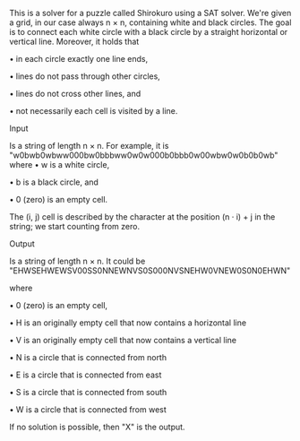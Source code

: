 This is a solver for a puzzle called Shirokuro using a SAT solver.
We're given a grid, in our case always n × n, containing white and black circles. 
The goal is to connect each white circle with a black circle by a straight horizontal or vertical line. 
Moreover, it holds that

• in each circle exactly one line ends,

• lines do not pass through other circles,

• lines do not cross other lines, and

• not necessarily each cell is visited by a line. 

Input

Is a string of length n × n. For example, it is "w0bwb0wbww000bw0bbbww0w0w000b0bbb0w00wbw0w0b0b0wb"
where
• w is a white circle,

• b is a black circle, and

• 0 (zero) is an empty cell.

The (i, j) cell is described by the character at the position (n · i) + j in the string; we start counting from zero.


Output

Is a string of length n × n. It could be "EHWSEHWEWSV00SS0NNEWNVS0S000NVSNEHW0VNEW0S0N0EHWN"

where

• 0 (zero) is an empty cell,

• H is an originally empty cell that now contains a horizontal line 

• V is an originally empty cell that now contains a vertical line 

• N is a circle that is connected from north 

• E is a circle that is connected from east 

• S is a circle that is connected from south

• W is a circle that is connected from west
 
 If no solution is possible, then "X" is the output.
